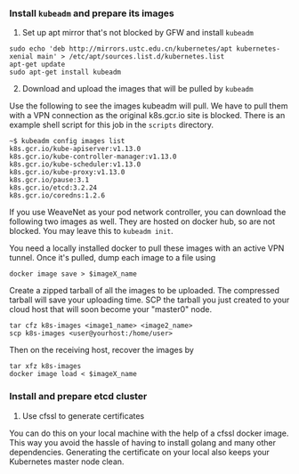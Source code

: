 ### Install ```kubeadm``` and prepare its images

1. Set up apt mirror that's not blocked by GFW and install ```kubeadm```

```
sudo echo 'deb http://mirrors.ustc.edu.cn/kubernetes/apt kubernetes-xenial main' > /etc/apt/sources.list.d/kubernetes.list
apt-get update
sudo apt-get install kubeadm
```

2. Download and upload the images that will be pulled by ```kubeadm```

Use the following to see the images kubeadm will pull. We have to pull them with
a VPN connection as the original k8s.gcr.io site is blocked. There is an example
shell script for this job in the ```scripts``` directory.

``` 
~$ kubeadm config images list
k8s.gcr.io/kube-apiserver:v1.13.0
k8s.gcr.io/kube-controller-manager:v1.13.0
k8s.gcr.io/kube-scheduler:v1.13.0
k8s.gcr.io/kube-proxy:v1.13.0
k8s.gcr.io/pause:3.1
k8s.gcr.io/etcd:3.2.24
k8s.gcr.io/coredns:1.2.6
```

If you use WeaveNet as your pod network controller, you can download the following
two images as well. They are hosted on docker hub, so are not blocked. You may leave
this to ```kubeadm init```.

You need a locally installed docker to pull these images with an active VPN tunnel.
Once it's pulled, dump each image to a file using

```
docker image save > $imageX_name
```

Create a zipped tarball of all the images to be uploaded. The compressed tarball will 
save your uploading time. SCP the tarball you just created to your cloud host that 
will soon become your "master0" node. 

```
tar cfz k8s-images <image1_name> <image2_name> 
scp k8s-images <user@yourhost:/home/user>
```

Then on the receiving host, recover the images by

```
tar xfz k8s-images
docker image load < $imageX_name
```

### Install and prepare etcd cluster

1. Use cfssl to generate certificates

You can do this on your local machine with the help of a cfssl docker image. This way
you avoid the hassle of having to install golang and many other dependencies. Generating
the certificate on your local also keeps your Kubernetes master node clean. 



